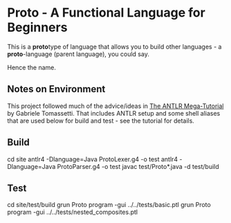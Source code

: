 # Proto - A Functional Language for Beginners

This is a **proto**type of language that allows you to build other languages - a **proto**-language (parent language), you could say.

Hence the name.

## Notes on Environment
This project followed much of the advice/ideas in [The ANTLR Mega-Tutorial](https://tomassetti.me/antlr-mega-tutorial/) by Gabriele Tomassetti. That includes ANTLR setup and some shell aliases that are used below for build and test - see the tutorial for details.

## Build
cd site
antlr4 -Dlanguage=Java ProtoLexer.g4 -o test
antlr4 -Dlanguage=Java ProtoParser.g4 -o test
javac test/Proto*.java -d test/build

## Test
cd site/test/build
grun Proto program -gui ../../tests/basic.ptl
grun Proto program -gui ../../tests/nested_composites.ptl
